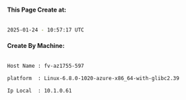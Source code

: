 
   
#### This Page Create at:

```bash

2025-01-24 - 10:57:17 UTC

```

#### Create By Machine:

```bash

Host Name : fv-az1755-597

platform  : Linux-6.8.0-1020-azure-x86_64-with-glibc2.39

Ip Local  : 10.1.0.61

```

